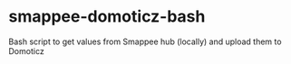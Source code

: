 # smappee-domoticz-bash
Bash script to get values from Smappee hub (locally) and upload them to Domoticz
